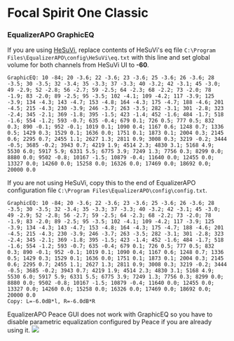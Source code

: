 # Focal Spirit One Classic
### EqualizerAPO GraphicEQ
If you are using [HeSuVi](https://sourceforge.net/projects/hesuvi/), replace contents of HeSuVi's eq file `C:\Program Files\EqualizerAPO\config\HeSuVi\eq.txt` with this line and set global volume for both channels from HeSuVi UI to **-60**.
```
GraphicEQ: 10 -84; 20 -3.6; 22 -3.6; 23 -3.6; 25 -3.6; 26 -3.6; 28 -3.5; 30 -3.5; 32 -3.4; 35 -3.3; 37 -3.3; 40 -3.2; 42 -3.1; 45 -3.0; 49 -2.9; 52 -2.8; 56 -2.7; 59 -2.5; 64 -2.3; 68 -2.2; 73 -2.0; 78 -1.9; 83 -2.0; 89 -2.5; 95 -3.5; 102 -4.1; 109 -4.2; 117 -3.9; 125 -3.9; 134 -4.3; 143 -4.7; 153 -4.8; 164 -4.3; 175 -4.7; 188 -4.6; 201 -4.5; 215 -4.3; 230 -3.9; 246 -3.7; 263 -3.5; 282 -3.1; 301 -2.8; 323 -2.4; 345 -2.1; 369 -1.8; 395 -1.5; 423 -1.4; 452 -1.6; 484 -1.7; 518 -1.6; 554 -1.2; 593 -0.7; 635 -0.4; 679 0.1; 726 0.5; 777 0.5; 832 0.3; 890 -0.1; 952 -0.1; 1019 0.1; 1090 0.4; 1167 0.6; 1248 0.7; 1336 0.5; 1429 0.3; 1529 0.1; 1636 0.0; 1751 0.1; 1873 0.1; 2004 0.3; 2145 0.6; 2295 0.7; 2455 1.1; 2627 1.3; 2811 0.9; 3008 0.3; 3219 -0.2; 3444 -0.5; 3685 -0.2; 3943 0.7; 4219 1.9; 4514 2.3; 4830 3.1; 5168 4.9; 5530 6.0; 5917 5.9; 6331 5.5; 6775 3.9; 7249 1.3; 7756 0.3; 8299 0.0; 8880 0.0; 9502 -0.8; 10167 -1.5; 10879 -0.4; 11640 0.0; 12455 0.0; 13327 0.0; 14260 0.0; 15258 0.0; 16326 0.0; 17469 0.0; 18692 0.0; 20000 0.0
```
If you are not using HeSuVi, copy this to the end of EqualizerAPO configuration file `C:\Program Files\EqualizerAPO\config\config.txt`.
```
GraphicEQ: 10 -84; 20 -3.6; 22 -3.6; 23 -3.6; 25 -3.6; 26 -3.6; 28 -3.5; 30 -3.5; 32 -3.4; 35 -3.3; 37 -3.3; 40 -3.2; 42 -3.1; 45 -3.0; 49 -2.9; 52 -2.8; 56 -2.7; 59 -2.5; 64 -2.3; 68 -2.2; 73 -2.0; 78 -1.9; 83 -2.0; 89 -2.5; 95 -3.5; 102 -4.1; 109 -4.2; 117 -3.9; 125 -3.9; 134 -4.3; 143 -4.7; 153 -4.8; 164 -4.3; 175 -4.7; 188 -4.6; 201 -4.5; 215 -4.3; 230 -3.9; 246 -3.7; 263 -3.5; 282 -3.1; 301 -2.8; 323 -2.4; 345 -2.1; 369 -1.8; 395 -1.5; 423 -1.4; 452 -1.6; 484 -1.7; 518 -1.6; 554 -1.2; 593 -0.7; 635 -0.4; 679 0.1; 726 0.5; 777 0.5; 832 0.3; 890 -0.1; 952 -0.1; 1019 0.1; 1090 0.4; 1167 0.6; 1248 0.7; 1336 0.5; 1429 0.3; 1529 0.1; 1636 0.0; 1751 0.1; 1873 0.1; 2004 0.3; 2145 0.6; 2295 0.7; 2455 1.1; 2627 1.3; 2811 0.9; 3008 0.3; 3219 -0.2; 3444 -0.5; 3685 -0.2; 3943 0.7; 4219 1.9; 4514 2.3; 4830 3.1; 5168 4.9; 5530 6.0; 5917 5.9; 6331 5.5; 6775 3.9; 7249 1.3; 7756 0.3; 8299 0.0; 8880 0.0; 9502 -0.8; 10167 -1.5; 10879 -0.4; 11640 0.0; 12455 0.0; 13327 0.0; 14260 0.0; 15258 0.0; 16326 0.0; 17469 0.0; 18692 0.0; 20000 0.0
Copy: L=-6.0dB*l, R=-6.0dB*R
```
EqualizerAPO Peace GUI does not work with GraphicEQ so you have to disable parametric equalization configured by Peace if you are already using it.
![](https://raw.githubusercontent.com/jaakkopasanen/AutoEq/master/results/SBAF-Serious/innerfidelity/onear/Focal%20Spirit%20One%20Classic/Focal%20Spirit%20One%20Classic.png)
